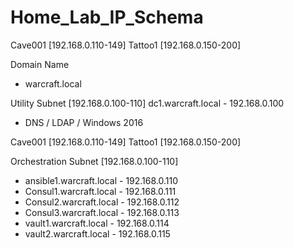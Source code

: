 # Home_Lab_IP_Schema

Cave001 [192.168.0.110-149]
Tattoo1 [192.168.0.150-200]

Domain Name
- warcraft.local

Utility Subnet [192.168.0.100-110]
dc1.warcraft.local - 192.168.0.100
- DNS / LDAP / Windows 2016


Cave001 [192.168.0.110-149]
Tattoo1 [192.168.0.150-200]

Orchestration Subnet [192.168.0.100-110]
- ansible1.warcraft.local - 192.168.0.110
- Consul1.warcraft.local  - 192.168.0.111
- Consul2.warcraft.local  - 192.168.0.112
- Consul3.warcraft.local  - 192.168.0.113
- vault1.warcraft.local   - 192.168.0.114
- vault2.warcraft.local   - 192.168.0.115

